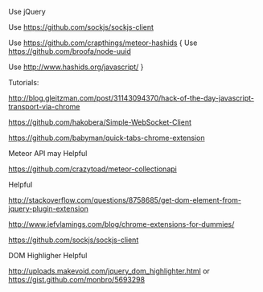 Use jQuery

Use https://github.com/sockjs/sockjs-client

Use https://github.com/crapthings/meteor-hashids {
  Use https://github.com/broofa/node-uuid

  Use http://www.hashids.org/javascript/
}

Tutorials:

http://blog.gleitzman.com/post/31143094370/hack-of-the-day-javascript-transport-via-chrome

https://github.com/hakobera/Simple-WebSocket-Client

https://github.com/babyman/quick-tabs-chrome-extension



Meteor API may Helpful

https://github.com/crazytoad/meteor-collectionapi 


Helpful

http://stackoverflow.com/questions/8758685/get-dom-element-from-jquery-plugin-extension

http://www.jefvlamings.com/blog/chrome-extensions-for-dummies/

https://github.com/sockjs/sockjs-client



DOM Highligher Helpful

http://uploads.makevoid.com/jquery_dom_highlighter.html or https://gist.github.com/monbro/5693298